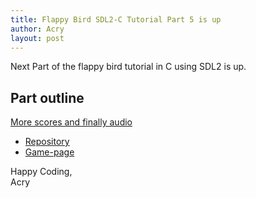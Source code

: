 ```yaml
---
title: Flappy Bird SDL2-C Tutorial Part 5 is up
author: Acry
layout: post
---
```


Next Part of the flappy bird tutorial in C using SDL2 is up.

## Part outline

[More scores and finally audio](https://github.com/Acry/flappy/blob/master/DevDox/FlappyBird_5.md)

- [Repository](https://github.com/Acry/flappy)
- [Game-page](https://acry.github.io/flappy.html)

Happy Coding,<br>
Acry
